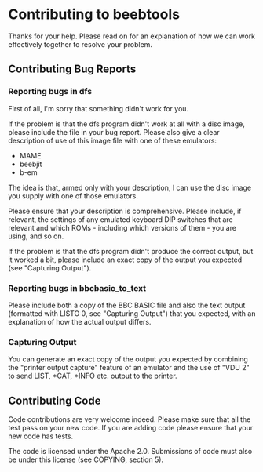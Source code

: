 # Contributing to beebtools

Thanks for your help.  Please read on for an explanation of how we can
work effectively together to resolve your problem.

## Contributing Bug Reports

### Reporting bugs in dfs

First of all, I'm sorry that something didn't work for you.

If the problem is that the dfs program didn't work at all with a disc
image, please include the file in your bug report.  Please also give a
clear description of use of this image file with one of these
emulators:

 - MAME
 - beebjit
 - b-em

The idea is that, armed only with your description, I can use the disc
image you supply with one of those emulators.

Please ensure that your description is comprehensive.  Please include,
if relevant, the settings of any emulated keyboard DIP switches that
are relevant and which ROMs - including which versions of them - you
are using, and so on.

If the problem is that the dfs program didn't produce the correct
output, but it worked a bit, please include an exact copy of the
output you expected (see "Capturing Output").

### Reporting bugs in bbcbasic_to_text

Please include both a copy of the BBC BASIC file and also the text
output (formatted with LISTO 0, see "Capturing Output") that you
expected, with an explanation of how the actual output differs.

### Capturing Output

You can generate an exact copy of the output you expected by combining
the "printer output capture" feature of an emulator and the use of
"VDU 2" to send LIST, *CAT, *INFO etc. output to the printer.

## Contributing Code

Code contributions are very welcome indeed.  Please make sure that all
the test pass on your new code.  If you are adding code please ensure
that your new code has tests.

The code is licensed under the Apache 2.0.  Submissions of code must
also be under this license (see COPYING, section 5).
